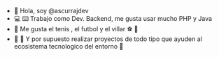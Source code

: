 - 👋 Hola, soy @ascurrajdev
- 💻 ⌨️ Trabajo como Dev. Backend, me gusta usar mucho PHP y Java
- 🎾 Me gusta el tenis , el futbol y el villar ⚽️ 🎱
- 🔭 🔬 Y por supuesto realizar proyectos de todo tipo que ayuden al ecosistema tecnologico del entorno 🚀
<!---
ascurrajdev/ascurrajdev is a ✨ special ✨ repository because its `README.md` (this file) appears on your GitHub profile.
You can click the Preview link to take a look at your changes.
--->
